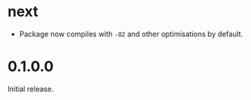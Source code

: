 # next

* Package now compiles with `-O2` and other optimisations by default.

# 0.1.0.0

Initial release.
